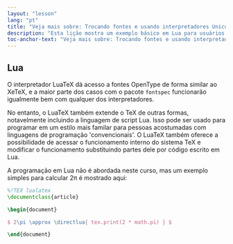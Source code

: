 ```yaml
---
layout: "lesson"
lang: "pt"
title: "Veja mais sobre: Trocando fontes e usando interpretadores Unicode"
description: "Esta lição mostra um exemplo básico em Lua para usuários que querem escrever código em Lua no seu documento."
toc-anchor-text: "Veja mais sobre: Trocando fontes e usando interpretadores Unicode"
---
```


## Lua

O interpretador LuaTeX dá acesso a fontes OpenType de forma similar ao XeTeX, e
a maior parte dos casos com o pacote `fontspec` funcionarão igualmente bem com
qualquer dos interpretadores.

No entanto, o LuaTeX também extende o TeX de outras formas, notavelmente
incluindo a linguagem de script Lua.  Isso pode ser usado para programar em um
estilo mais familar para pessoas acostumadas com linguagens de programação
'convencionais'.  O LuaTeX também oferece a possibilidade de acessar o
funcionamento interno do sistema TeX e modificar o funcionamento substituindo
partes dele por código escrito em Lua.

A programação em Lua não é abordada neste curso, mas um exemplo simples para
calcular 2π é mostrado aqui:

```latex
%!TEX lualatex
\documentclass{article}

\begin{document}

$ 2\pi \approx \directlua{ tex.print(2 * math.pi) } $

\end{document}
```

